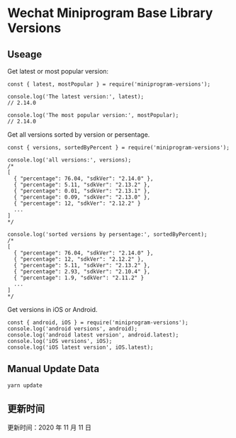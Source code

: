 
# Wechat Miniprogram Base Library Versions

## Useage

Get latest or most popular version:

```;
const { latest, mostPopular } = require('miniprogram-versions');

console.log('The latest version:', latest);
// 2.14.0

console.log('The most popular version:', mostPopular);
// 2.14.0

```

Get all versions sorted by version or persentage.

```
const { versions, sortedByPercent } = require('miniprogram-versions');

console.log('all versions:', versions);
/*
[
  { "percentage": 76.04, "sdkVer": "2.14.0" },
  { "percentage": 5.11, "sdkVer": "2.13.2" },
  { "percentage": 0.01, "sdkVer": "2.13.1" },
  { "percentage": 0.09, "sdkVer": "2.13.0" },
  { "percentage": 12, "sdkVer": "2.12.2" }
  ...
]
*/

console.log('sorted versions by persentage:', sortedByPercent);
/*
[
  { "percentage": 76.04, "sdkVer": "2.14.0" },
  { "percentage": 12, "sdkVer": "2.12.2" },
  { "percentage": 5.11, "sdkVer": "2.13.2" },
  { "percentage": 2.93, "sdkVer": "2.10.4" },
  { "percentage": 1.9, "sdkVer": "2.11.2" }
  ...
]
*/
```

Get versions in iOS or Android.

```
const { android, iOS } = require('miniprogram-versions');
console.log('android versions', android);
console.log('android latest version', android.latest);
console.log('iOS versions', iOS);
console.log('iOS latest version', iOS.latest);
```

## Manual Update Data

```
yarn update
```

## 更新时间

更新时间：2020 年 11 月 11 日
